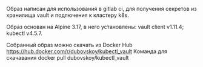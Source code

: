 Образ написан для использования в gitlab ci, для получения секретов из хранилища vault и подлючения к кластеру k8s.

Образ основан на Alpine 3.17, в него установлены:
vault client v1.11.4;
kubectl v4.5.7.

Собранный образ можно скачать из Docker Hub
https://hub.docker.com/r/dubovskoy/kubectl_vault
Команда для скачавания
docker pull dubovskoy/kubectl_vault